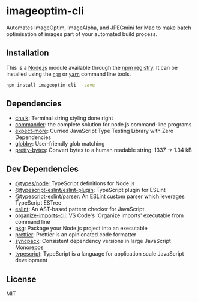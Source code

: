# imageoptim-cli

Automates ImageOptim, ImageAlpha, and JPEGmini for Mac to make batch optimisation of images part of your automated build process.

## Installation

This is a [Node.js](https://nodejs.org/) module available through the 
[npm registry](https://www.npmjs.com/). It can be installed using the 
[`npm`](https://docs.npmjs.com/getting-started/installing-npm-packages-locally)
or 
[`yarn`](https://yarnpkg.com/en/)
command line tools.

```sh
npm install imageoptim-cli --save
```

## Dependencies

- [chalk](https://ghub.io/chalk): Terminal string styling done right
- [commander](https://ghub.io/commander): the complete solution for node.js command-line programs
- [expect-more](https://ghub.io/expect-more): Curried JavaScript Type Testing Library with Zero Dependencies
- [globby](https://ghub.io/globby): User-friendly glob matching
- [pretty-bytes](https://ghub.io/pretty-bytes): Convert bytes to a human readable string: 1337 → 1.34 kB

## Dev Dependencies

- [@types/node](https://ghub.io/@types/node): TypeScript definitions for Node.js
- [@typescript-eslint/eslint-plugin](https://ghub.io/@typescript-eslint/eslint-plugin): TypeScript plugin for ESLint
- [@typescript-eslint/parser](https://ghub.io/@typescript-eslint/parser): An ESLint custom parser which leverages TypeScript ESTree
- [eslint](https://ghub.io/eslint): An AST-based pattern checker for JavaScript.
- [organize-imports-cli](https://ghub.io/organize-imports-cli): VS Code&#39;s &#39;Organize imports&#39; executable from command line
- [pkg](https://ghub.io/pkg): Package your Node.js project into an executable
- [prettier](https://ghub.io/prettier): Prettier is an opinionated code formatter
- [syncpack](https://ghub.io/syncpack): Consistent dependency versions in large JavaScript Monorepos
- [typescript](https://ghub.io/typescript): TypeScript is a language for application scale JavaScript development

## License

MIT